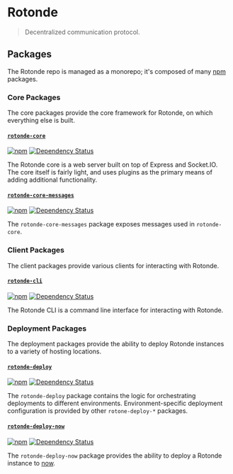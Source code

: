 # Rotonde

> Decentralized communication protocol.

## Packages

The Rotonde repo is managed as a monorepo; it's composed of many [npm](https://www.npmjs.com/) packages.

### Core Packages

The core packages provide the core framework for Rotonde, on which everything else is built.

#### [`rotonde-core`](/packages/rotonde-core)

[![npm](https://img.shields.io/npm/v/rotonde-core.svg?maxAge=2592000)](https://www.npmjs.com/package/rotonde-core)
[![Dependency Status](https://david-dm.org/merveilles/Rotonde.svg?path=packages/rotonde-core)](https://david-dm.org/merveilles/Rotonde?path=packages/rotonde-core)

The Rotonde core is a web server built on top of Express and Socket.IO. The core itself is fairly light, and uses plugins as the primary means of adding additional functionality.

#### [`rotonde-core-messages`](/packages/rotonde-core-messages)

[![npm](https://img.shields.io/npm/v/rotonde-core-messages.svg?maxAge=2592000)](https://www.npmjs.com/package/rotonde-core-messages)
[![Dependency Status](https://david-dm.org/merveilles/Rotonde.svg?path=packages/rotonde-core-messages)](https://david-dm.org/merveilles/Rotonde?path=packages/rotonde-core-messages)

The `rotonde-core-messages` package exposes messages used in `rotonde-core`.

### Client Packages

The client packages provide various clients for interacting with Rotonde.

#### [`rotonde-cli`](/packages/rotonde-cli)

[![npm](https://img.shields.io/npm/v/rotonde-cli.svg?maxAge=2592000)](https://www.npmjs.com/package/rotonde-cli)
[![Dependency Status](https://david-dm.org/merveilles/Rotonde.svg?path=packages/rotonde-cli)](https://david-dm.org/merveilles/Rotonde?path=packages/rotonde-cli)

The Rotonde CLI is a command line interface for interacting with Rotonde.

### Deployment Packages

The deployment packages provide the ability to deploy Rotonde instances to a variety of hosting locations.

#### [`rotonde-deploy`](/packages/rotonde-deploy)

[![npm](https://img.shields.io/npm/v/rotonde-deploy.svg?maxAge=2592000)](https://www.npmjs.com/package/rotonde-deploy)
[![Dependency Status](https://david-dm.org/merveilles/Rotonde.svg?path=packages/rotonde-deploy)](https://david-dm.org/merveilles/Rotonde?path=packages/rotonde-deploy)

The `rotonde-deploy` package contains the logic for orchestrating deployments to different environments. Environment-specific deployment configuration is provided by other `rotone-deploy-*` packages.

#### [`rotonde-deploy-now`](/packages/rotonde-deploy-now)

[![npm](https://img.shields.io/npm/v/rotonde-deploy-now.svg?maxAge=2592000)](https://www.npmjs.com/package/rotonde-deploy-now)
[![Dependency Status](https://david-dm.org/merveilles/Rotonde.svg?path=packages/rotonde-deploy-now)](https://david-dm.org/merveilles/Rotonde?path=packages/rotonde-deploy-now)

The `rotonde-deploy-now` package provides the ability to deploy a Rotonde instance to [now](https://zeit.co/now).
